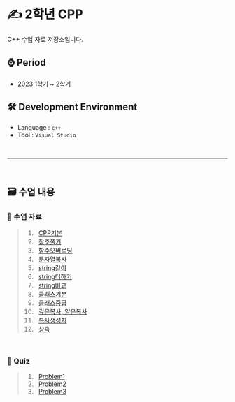 # ✍ 2학년 CPP
C++ 수업 자료 저장소입니다.

## ⌚ Period
 - 2023 1학기 ~ 2학기

## 🛠 Development Environment
  - Language : `c++` 
  - Tool : `Visual Studio`

<br>
<hr>
<br>

## 🗃 수업 내용

### 📁 수업 자료

> 1. &nbsp; [CPP기본](https://github.com/MsEmily1020/CPP_Class/blob/main/2023-CPP-201/grammar/CPP%EA%B8%B0%EB%B3%B8.cpp)
> 2. &nbsp; [참조풀기](https://github.com/MsEmily1020/CPP_Class/blob/main/2023-CPP-201/grammar/%EC%B0%B8%EC%A1%B0%ED%92%80%EA%B8%B0.cpp)
> 3. &nbsp; [함수오버로딩](https://github.com/MsEmily1020/CPP_Class/blob/main/2023-CPP-201/grammar/%ED%95%A8%EC%88%98%EC%98%A4%EB%B2%84%EB%A1%9C%EB%94%A9.cpp)
> 4. &nbsp; [문자열복사](https://github.com/MsEmily1020/CPP_Class/blob/main/2023-CPP-201/grammar/%EB%AC%B8%EC%9E%90%EC%97%B4%EB%B3%B5%EC%82%AC.cpp)
> 5. &nbsp; [string길이](https://github.com/MsEmily1020/CPP_Class/blob/main/2023-CPP-201/grammar/string%EA%B8%B8%EC%9D%B4.cpp)
> 6. &nbsp; [string더하기](https://github.com/MsEmily1020/CPP_Class/blob/main/2023-CPP-201/grammar/string%EB%8D%94%ED%95%98%EA%B8%B0.cpp)
> 7. &nbsp; [string비교](https://github.com/MsEmily1020/CPP_Class/blob/main/2023-CPP-201/grammar/string%EB%B9%84%EA%B5%90.cpp)
> 8. &nbsp; [클래스기본](https://github.com/MsEmily1020/CPP_Class/blob/main/2023-CPP-201/grammar/%ED%81%B4%EB%9E%98%EC%8A%A4%EA%B8%B0%EB%B3%B8.cpp)
> 9. &nbsp; [클래스중급](https://github.com/MsEmily1020/CPP_Class/blob/main/2023-CPP-201/grammar/%ED%81%B4%EB%9E%98%EC%8A%A4%20%EC%A4%91%EA%B8%89.cpp)
> 10. &nbsp; [깊은복사, 얕은복사](https://github.com/MsEmily1020/CPP_Class/blob/main/2023-CPP-201/grammar/%EA%B9%8A%EC%9D%80%EB%B3%B5%EC%82%AC%2C%20%EC%96%95%EC%9D%80%EB%B3%B5%EC%82%AC.cpp)
> 11. &nbsp; [복사생성자](https://github.com/MsEmily1020/CPP_Class/blob/main/2023-CPP-201/grammar/%EB%B3%B5%EC%82%AC%EC%83%9D%EC%84%B1%EC%9E%90.cpp)
> 12. &nbsp; [상속](https://github.com/MsEmily1020/CPP_Class/blob/main/2023-CPP-201/grammar/%EC%83%81%EC%86%8D.cpp)

<br>

### 📁 Quiz

> 1. &nbsp; [Problem1](https://github.com/MsEmily1020/CPP_Class/blob/main/2023-CPP-201/grammar/Problem1.cpp)
> 2. &nbsp; [Problem2](https://github.com/MsEmily1020/CPP_Class/blob/main/2023-CPP-201/grammar/Problem2.cpp)
> 3. &nbsp; [Problem3](https://github.com/MsEmily1020/CPP_Class/blob/main/2023-CPP-201/grammar/Problem3.cpp)
